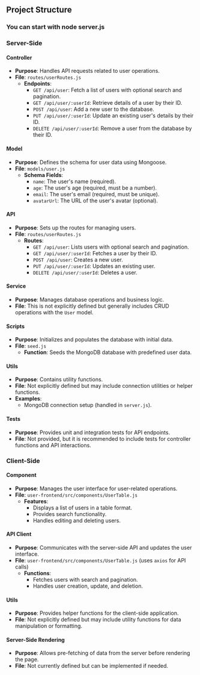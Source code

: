 
## Project Structure
### You can start with node server.js
### Server-Side

#### Controller
- **Purpose**: Handles API requests related to user operations.
- **File**: `routes/userRoutes.js`
  - **Endpoints**:
    - `GET /api/user`: Fetch a list of users with optional search and pagination.
    - `GET /api/user/:userId`: Retrieve details of a user by their ID.
    - `POST /api/user`: Add a new user to the database.
    - `PUT /api/user/:userId`: Update an existing user's details by their ID.
    - `DELETE /api/user/:userId`: Remove a user from the database by their ID.

#### Model
- **Purpose**: Defines the schema for user data using Mongoose.
- **File**: `models/user.js`
  - **Schema Fields**:
    - `name`: The user's name (required).
    - `age`: The user's age (required, must be a number).
    - `email`: The user's email (required, must be unique).
    - `avatarUrl`: The URL of the user's avatar (optional).

#### API
- **Purpose**: Sets up the routes for managing users.
- **File**: `routes/userRoutes.js`
  - **Routes**:
    - `GET /api/user`: Lists users with optional search and pagination.
    - `GET /api/user/:userId`: Fetches a user by their ID.
    - `POST /api/user`: Creates a new user.
    - `PUT /api/user/:userId`: Updates an existing user.
    - `DELETE /api/user/:userId`: Deletes a user.

#### Service
- **Purpose**: Manages database operations and business logic.
- **File**: This is not explicitly defined but generally includes CRUD operations with the `User` model.

#### Scripts
- **Purpose**: Initializes and populates the database with initial data.
- **File**: `seed.js`
  - **Function**: Seeds the MongoDB database with predefined user data.

#### Utils
- **Purpose**: Contains utility functions.
- **File**: Not explicitly defined but may include connection utilities or helper functions.
- **Examples**:
  - MongoDB connection setup (handled in `server.js`).

#### Tests
- **Purpose**: Provides unit and integration tests for API endpoints.
- **File**: Not provided, but it is recommended to include tests for controller functions and API interactions.

### Client-Side

#### Component
- **Purpose**: Manages the user interface for user-related operations.
- **File**: `user-frontend/src/components/UserTable.js`
  - **Features**:
    - Displays a list of users in a table format.
    - Provides search functionality.
    - Handles editing and deleting users.

#### API Client
- **Purpose**: Communicates with the server-side API and updates the user interface.
- **File**: `user-frontend/src/components/UserTable.js` (uses `axios` for API calls)
  - **Functions**:
    - Fetches users with search and pagination.
    - Handles user creation, update, and deletion.

#### Utils
- **Purpose**: Provides helper functions for the client-side application.
- **File**: Not explicitly defined but may include utility functions for data manipulation or formatting.

#### Server-Side Rendering
- **Purpose**: Allows pre-fetching of data from the server before rendering the page.
- **File**: Not currently defined but can be implemented if needed.
